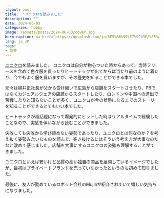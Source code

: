 ```yaml
---
layout: post
title:  "ユニクロを読みました"
description: ""
date: 2024-06-03
categories: hobby
image: /assets/posts/2024-06-03/cover.jpg
hero-caption: <a href="https://unsplash.com/ja/%E5%86%99%E7%9C%9F/%E5%A4%9C%E3%81%AE%E7%9C%8B%E6%9D%BF%E3%81%AE%E3%81%82%E3%82%8B%E5%BB%BA%E7%89%A9-BjIwWQSS8X8?utm_content=creditCopyText&utm_medium=referral&utm_source=unsplash">Unsplash</a>の<a href="https://unsplash.com/ja/@alex_rainer?utm_content=creditCopyText&utm_medium=referral&utm_source=unsplash">𝗔𝗹𝗲𝘅 𝘙𝘢𝘪𝘯𝘦𝘳</a>が撮影した写真
lang: ja_JP
tags:
- 読書
---
```


[ユニクロ](https://amzn.asia/d/fk0AH3z)を読みました。
ユニクロは自分が物心ついた時からあって、当時フリースを含めて色々服を買ったりヒートテックが出てからは当たり前のように着たり、今でもよく服を買いますが、その歴史を知ることができる本でした。

元々は柳井正社長が父から受け継いで広島から店舗をスタートさせたり、PBではなくカジュアルウェアの店舗からスタートしたり、ロンドンや中国への進出で苦戦したりと知らないことが多く、ユニクロが今の状態になるまでのストーリーを知ることができるとてもいい本でした。

ヒートテックが超話題になって爆発的にヒットした時はリアルタイムで経験したことなので、実感を伴いながら読むことができました。

失敗しても失敗から学び諦めない姿勢であったり、ユニクロとは何なのか？を考え抜く姿勢みたいなものを読んで、突き抜けるにはそういう考え方が大事なのだなと改めて感じました。店舗を大事にするユニクロの姿勢も理解することができました。

ユニクロといえば安いけど品質の高い独自の商品を展開しているイメージでしたが、最初はプライベートブランドを売っていなかったというのも初めて知りました。

最後に、友人が勤めているロボット会社のMujinが紹介されていて嬉しい気持ちになりました。
